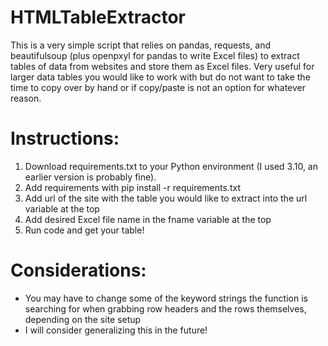 # HTMLTableExtractor

This is a very simple script that relies on pandas, requests, and beautifulsoup (plus openpxyl for pandas to write Excel files) to extract tables of data from websites
and store them as Excel files. Very useful for larger data tables you would like to work with but do not want to take the time to copy over by hand or if copy/paste
is not an option for whatever reason. 

# Instructions:
1) Download requirements.txt to your Python environment (I used 3.10, an earlier version is probably fine).
2) Add requirements with pip install -r requirements.txt
3) Add url of the site with the table you would like to extract into the url variable at the top
4) Add desired Excel file name in the fname variable at the top
5) Run code and get your table!

# Considerations:
- You may have to change some of the keyword strings the function is searching for when grabbing row headers and the rows themselves, depending on the site setup
- I will consider generalizing this in the future!
